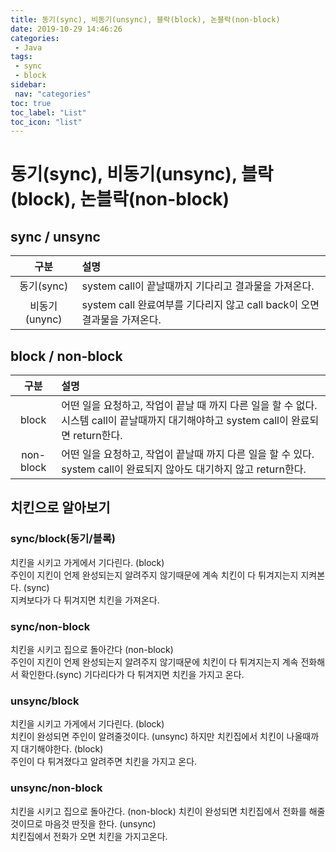 ```yaml
---
title: 동기(sync), 비동기(unsync), 블락(block), 논블락(non-block)
date: 2019-10-29 14:46:26
categories: 
 - Java
tags: 
 - sync
 - block
sidebar:
 nav: "categories"
toc: true
toc_label: "List"
toc_icon: "list"
---
```


# 동기(sync), 비동기(unsync), 블락(block), 논블락(non-block)

## sync / unsync
| 구분 | 설명 |
|:---:|:---|
| 동기(sync) | system call이 끝날때까지 기다리고 결과물을 가져온다.  | 
| 비동기(unync) | system call 완료여부를 기다리지 않고 call back이 오면 결과물을 가져온다. | 


## block / non-block


| 구분 | 설명 |
|:---:|:---|
| block | 어떤 일을 요청하고, 작업이 끝날 때 까지 다른 일을 할 수 없다.  시스템 call이 끝날때까지 대기해야하고 system call이 완료되면 return한다. | 
| non-block | 어떤 일을 요청하고, 작업이 끝날때 까지 다른 일을 할 수 있다. system call이 완료되지 않아도 대기하지 않고 return한다. | 


## 치킨으로 알아보기
### sync/block(동기/블록)
치킨을 시키고 가게에서 기다린다. (block)  
주인이 지킨이 언제 완성되는지 알려주지 않기때문에 계속 치킨이 다 튀겨지는지 지켜본다. (sync)  
지켜보다가 다 튀겨지면 치킨을 가져온다. 

### sync/non-block
치킨을 시키고 집으로 돌아간다 (non-block)  
주인이 지킨이 언제 완성되는지 알려주지 않기때문에 치킨이 다 튀겨지는지 계속 전화해서 확인한다.(sync)
기다리다가 다 튀겨지면 치킨을 가지고 온다.  

### unsync/block
치킨을 시키고 가게에서 기다린다. (block)    
치킨이 완성되면 주인이 알려줄것이다. (unsync) 하지만 치킨집에서 치킨이 나올때까지 대기해야한다. (block)    
주인이 다 튀겨졌다고 알려주면 치킨을 가지고 온다.  

### unsync/non-block
치킨을 시키고 집으로 돌아간다. (non-block)
치킨이 완성되면 치킨집에서 전화를 해줄것이므로 마음것 딴짓을 한다. (unsync)  
치킨집에서 전화가 오면 치킨을 가지고온다.  